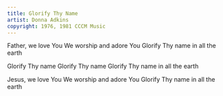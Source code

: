 ```yaml
---
title: Glorify Thy Name
artist: Donna Adkins
copyright: 1976, 1981 CCCM Music
---
```


Father, we love You
We worship and adore You
Glorify Thy name in all the earth

Glorify Thy name
Glorify Thy name
Glorify Thy name in all the earth

Jesus, we love You
We worship and adore You
Glorify Thy name in all the earth


